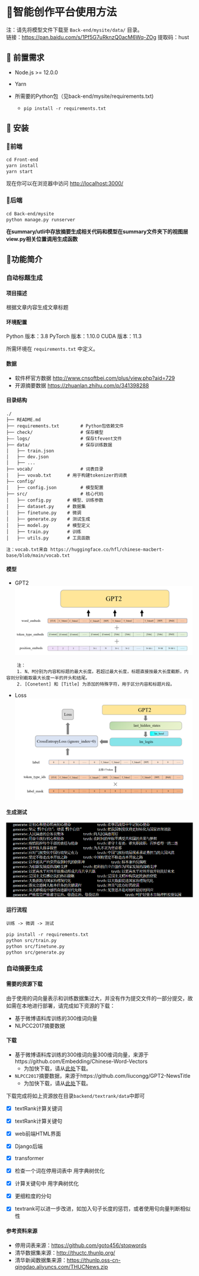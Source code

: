 # 🚀智能创作平台使用方法

注：请先将模型文件下载至 `Back-end/mysite/data/` 目录。<br>链接：https://pan.baidu.com/s/1Pf5G7uRknzQ0acM6Wq-ZOg   提取码：hust 


## 🎒 前置需求

- Node.js >= 12.0.0

- Yarn

- 所需要的Python包（见back-end/mysite/requirements.txt)

  - ```shell
    pip install -r requirements.txt
    ```

## 🍔 安装

### 🍟前端

```shell
cd Front-end
yarn install
yarn start
```

现在你可以在浏览器中访问 <http://localhost:3000/>

### 🍟后端

```shell
cd Back-end/mysite
python manage.py runserver
```

**在summary/utli中存放摘要生成相关代码和模型在summary文件夹下的视图层view.py相关位置调用生成函数**

## 🚀功能简介

### 自动标题生成

#### 项目描述

根据文章内容生成文章标题

#### 环境配置

Python 版本：3.8
PyTorch 版本：1.10.0
CUDA 版本：11.3

所需环境在 `requirements.txt` 中定义。

#### 数据

* 软件杯官方数据 http://www.cnsoftbei.com/plus/view.php?aid=729
* 开源摘要数据 https://zhuanlan.zhihu.com/p/341398288

#### 目录结构

```
./
├── README.md
├── requirements.txt        # Python包依赖文件 
├── check/                  # 保存模型
├—— logs/                   # 保存tfevent文件
├── data/                   # 保存训练数据
│   ├── train.json
│   ├── dev.json
│   ├── ...
├── vocab/                  # 词表目录
│   ├── vovab.txt      # 用于构建tokenizer的词表
├—— config/   
│   ├── config.json         # 模型配置
├── src/                    # 核心代码
│   ├── config.py      # 模型、训练参数
│   ├── dataset.py     # 数据集
│   ├── finetune.py    # 微调
│   ├── generate.py    # 测试生成
│   ├── model.py       # 模型定义
│   ├── train.py       # 训练
│   ├── utils.py       # 工具函数
```

```
注：vocab.txt来自 https://huggingface.co/hfl/chinese-macbert-base/blob/main/vocab.txt
```

#### 模型

* GPT2
  ![](./imgs/model.png)

```
    注：
    1. N、M分别为内容和标题的最大长度。若超过最大长度，标题直接按最大长度截断，内容则分别截取最大长度一半的开头和结尾。  
    2. [Conetent] 和 [Title] 为添加的特殊字符，用于区分内容和标题片段。
```

* Loss
  ![](./imgs/loss.png)

#### 生成测试

![](./imgs/test.png)

#### 运行流程

```shell
训练 -> 微调 -> 测试
```

```shell
pip install -r requirements.txt
python src/train.py
python src/finetune.py
python src/generate.py 
```

### 自动摘要生成

#### 需要的资源下载

由于使用的词向量表示和训练数据集过大，并没有作为提交文件的一部分提交，故如需在本地进行部署，请完成如下资源的下载：

+ 基于微博语料库训练的$300$维词向量
+ NLPCC2017摘要数据

#### 下载

* 基于微博语料库训练的$300$维词向量$300$维词向量，来源于https://github.com/Embedding/Chinese-Word-Vectors
  * 为加快下载，请从[此处](http://image-hosting-404.oss-cn-beijing.aliyuncs.com/source/sgns.weibo.word.zip)下载。
* `NLPCC2017`摘要数据，来源于https://github.com/liucongg/GPT2-NewsTitle
  * 为加快下载，请从[此处](http://image-hosting-404.oss-cn-beijing.aliyuncs.com/source/nlpcc_data.json)下载。

下载完成将如上资源放在目录`backend/textrank/data`中即可

- [x] textRank计算关键词
- [x] textRank计算关键句
- [x] web前端HTML界面
- [x] Django后端
- [x] transformer

- [x] 检查一个词在停用词表中 用字典树优化
- [x] 计算关键句中 用字典树优化
- [x] 更细粒度的分句
- [x] textrank可以进一步改进，如加入句子长度的惩罚，或者使用句向量判断相似性


#### 参考资料来源

* 停用词表来源：https://github.com/goto456/stopwords
* 清华数据集来源：http://thuctc.thunlp.org/
* 清华新闻数据集来源：https://thunlp.oss-cn-qingdao.aliyuncs.com/THUCNews.zip



